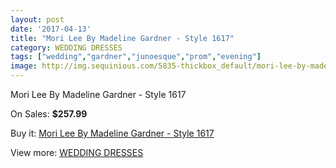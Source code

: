 ```yaml
---
layout: post
date: '2017-04-13'
title: "Mori Lee By Madeline Gardner - Style 1617"
category: WEDDING DRESSES
tags: ["wedding","gardner","junoesque","prom","evening"]
image: http://img.sequinious.com/5835-thickbox_default/mori-lee-by-madeline-gardner-style-1617.jpg
---
```

Mori Lee By Madeline Gardner - Style 1617

On Sales: **$257.99**
<a href="https://www.sequinious.com/wedding-dresses/2382-mori-lee-by-madeline-gardner-style-1617.html"><amp-img layout="responsive" width="600" height="600" src="//img.sequinious.com/5835-thickbox_default/mori-lee-by-madeline-gardner-style-1617.jpg" alt="Mori Lee By Madeline Gardner - Style 1617 0" /></a>
<a href="https://www.sequinious.com/wedding-dresses/2382-mori-lee-by-madeline-gardner-style-1617.html"><amp-img layout="responsive" width="600" height="600" src="//img.sequinious.com/5836-thickbox_default/mori-lee-by-madeline-gardner-style-1617.jpg" alt="Mori Lee By Madeline Gardner - Style 1617 1" /></a>

Buy it: [Mori Lee By Madeline Gardner - Style 1617](https://www.sequinious.com/wedding-dresses/2382-mori-lee-by-madeline-gardner-style-1617.html "Mori Lee By Madeline Gardner - Style 1617")

View more: [WEDDING DRESSES](https://www.sequinious.com/2-wedding-dresses "WEDDING DRESSES")